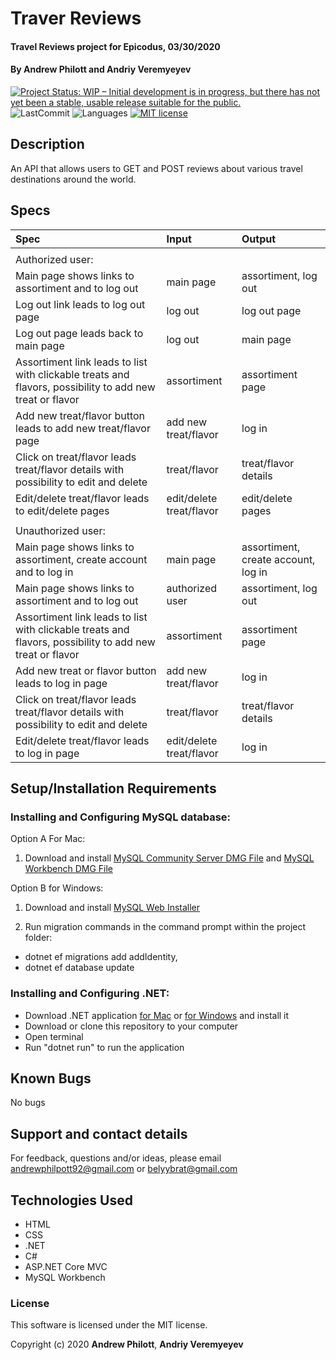# Traver Reviews

#### Travel Reviews project for Epicodus, 03/30/2020

#### By Andrew Philott and Andriy Veremyeyev

[![Project Status: WIP – Initial development is in progress, but there has not yet been a stable, usable release suitable for the public.](https://www.repostatus.org/badges/latest/wip.svg)](https://www.repostatus.org/#wip)
![LastCommit](https://img.shields.io/github/last-commit/tsiu88/ResourceLinks)
![Languages](https://img.shields.io/github/languages/top/tsiu88/ResourceLinks)
[![MIT license](https://img.shields.io/badge/License-MIT-orange.svg)](https://lbesson.mit-license.org/)

## Description

An API that allows users to GET and POST reviews about various travel destinations around the world.

## Specs

| Spec                                                                                                     | Input                    | Output                              |
| :------------------------------------------------------------------------------------------------------- | :----------------------- | :---------------------------------- |
|                                                                                                          |
| Authorized user:                                                                                         |
| Main page shows links to assortiment and to log out                                                      | main page                | assortiment, log out                |
| Log out link leads to log out page                                                                       | log out                  | log out page                        |
| Log out page leads back to main page                                                                     | log out                  | main page                           |
| Assortiment link leads to list with clickable treats and flavors, possibility to add new treat or flavor | assortiment              | assortiment page                    |
| Add new treat/flavor button leads to add new treat/flavor page                                           | add new treat/flavor     | log in                              |
| Click on treat/flavor leads treat/flavor details with possibility to edit and delete                     | treat/flavor             | treat/flavor details                |
| Edit/delete treat/flavor leads to edit/delete pages                                                      | edit/delete treat/flavor | edit/delete pages                   |
|                                                                                                          |
| Unauthorized user:                                                                                       |
| Main page shows links to assortiment, create account and to log in                                       | main page                | assortiment, create account, log in |
| Main page shows links to assortiment and to log out                                                      | authorized user          | assortiment, log out                |
| Assortiment link leads to list with clickable treats and flavors, possibility to add new treat or flavor | assortiment              | assortiment page                    |
| Add new treat or flavor button leads to log in page                                                      | add new treat/flavor     | log in                              |
| Click on treat/flavor leads treat/flavor details with possibility to edit and delete                     | treat/flavor             | treat/flavor details                |
| Edit/delete treat/flavor leads to log in page                                                            | edit/delete treat/flavor | log in                              |

## Setup/Installation Requirements

### Installing and Configuring MySQL database:

Option A For Mac:

1. Download and install [MySQL Community Server DMG File](https://dev.mysql.com/downloads/file/?id=484914) and [MySQL Workbench DMG File](https://dev.mysql.com/downloads/file/?id=484391)

Option B for Windows:

1. Download and install [MySQL Web Installer](https://dev.mysql.com/downloads/file/?id=484919)

2. Run migration commands in the command prompt within the project folder:

- dotnet ef migrations add addIdentity,
- dotnet ef database update

### Installing and Configuring .NET:

- Download .NET application [for Mac](https://dotnet.microsoft.com/download/dotnet-core/thank-you/sdk-2.2.106-macos-x64-installer) or [for Windows](https://dotnet.microsoft.com/download/dotnet-core/thank-you/sdk-2.2.203-windows-x64-installer) and install it
- Download or clone this repository to your computer
- Open terminal
- Run "dotnet run" to run the application

## Known Bugs

No bugs

## Support and contact details

For feedback, questions and/or ideas, please email <andrewphilpott92@gmail.com> or <belyybrat@gmail.com>

## Technologies Used

- HTML
- CSS
- .NET
- C#
- ASP.NET Core MVC
- MySQL Workbench

### License

This software is licensed under the MIT license.

Copyright (c) 2020 **Andrew Philott**, **Andriy Veremyeyev**
